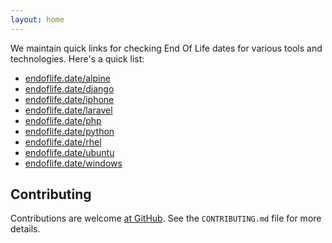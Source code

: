 ```yaml
---
layout: home
---
```


We maintain quick links for checking End Of Life dates for various tools and technologies. Here's a quick list:

- [endoflife.date/alpine](/alpine)
- [endoflife.date/django](/django)
- [endoflife.date/iphone](/iphone)
- [endoflife.date/laravel](/laravel)
- [endoflife.date/php](/php)
- [endoflife.date/python](/python)
- [endoflife.date/rhel](/rhel)
- [endoflife.date/ubuntu](/ubuntu)
- [endoflife.date/windows](/windows)

## Contributing

Contributions are welcome [at GitHub](https://github.com/captn3m0/endoflife.date). See the `CONTRIBUTING.md` file for more details.
